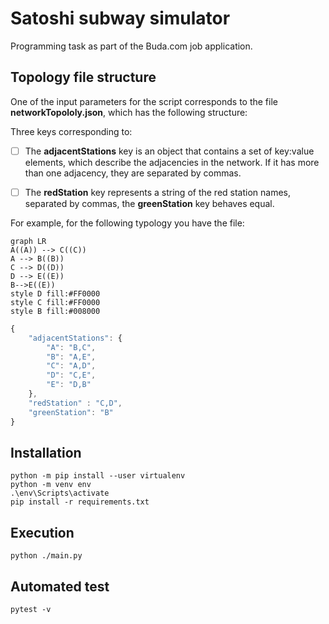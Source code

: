 # Satoshi subway simulator

Programming task as part of the Buda.com job application.

## Topology file structure
One of the input parameters for the script corresponds to the file **networkTopololy.json**, which has the following structure:

 Three keys corresponding to:

 - [ ] The **adjacentStations** key is an object that  contains a set of key:value elements, which describe the adjacencies in the network. If it has more than one adjacency, they are separated by commas.

 - [ ] The **redStation** key represents a string of the red station names, separated by commas, the **greenStation** key behaves equal.

For example, for the following typology you have the file:

```mermaid
graph LR
A((A)) --> C((C))
A --> B((B))
C --> D((D))
D --> E((E))
B-->E((E))
style D fill:#FF0000
style C fill:#FF0000
style B fill:#008000
```

```javascript
{
    "adjacentStations": {        
        "A": "B,C",
        "B": "A,E",
        "C": "A,D",
        "D": "C,E",
        "E": "D,B"
    },
    "redStation" : "C,D",
    "greenStation": "B" 
}
```

## Installation
    python -m pip install --user virtualenv 
    python -m venv env
    .\env\Scripts\activate
    pip install -r requirements.txt

## Execution
    python ./main.py

## Automated test
    pytest -v